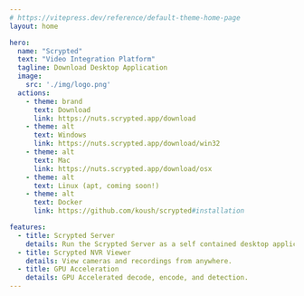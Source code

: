 ```yaml
---
# https://vitepress.dev/reference/default-theme-home-page
layout: home

hero:
  name: "Scrypted"
  text: "Video Integration Platform"
  tagline: Download Desktop Application
  image:
    src: './img/logo.png'
  actions:
    - theme: brand
      text: Download
      link: https://nuts.scrypted.app/download
    - theme: alt
      text: Windows
      link: https://nuts.scrypted.app/download/win32
    - theme: alt
      text: Mac
      link: https://nuts.scrypted.app/download/osx
    - theme: alt
      text: Linux (apt, coming soon!)
    - theme: alt
      text: Docker
      link: https://github.com/koush/scrypted#installation

features:
  - title: Scrypted Server
    details: Run the Scrypted Server as a self contained desktop application.
  - title: Scrypted NVR Viewer
    details: View cameras and recordings from anywhere.
  - title: GPU Acceleration
    details: GPU Accelerated decode, encode, and detection.
---
```

